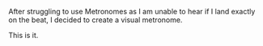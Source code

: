 After struggling to use Metronomes as I am unable to hear if I land exactly on the beat, I decided to create a visual metronome.

This is it.
